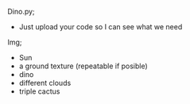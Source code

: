 Dino.py;


- Just upload your code so I can see what we need


Img;


- Sun
- a ground texture (repeatable if posible)
- dino
- different clouds
- triple cactus 
